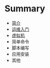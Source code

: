 # Summary

* [简介](README.md)
* [运维入门](yun-wei-ru-men.md)
* [虚拟机](xu-ni-ji.md)
* 简单命令
* 脚本编写
* 应用安装
* 其他

